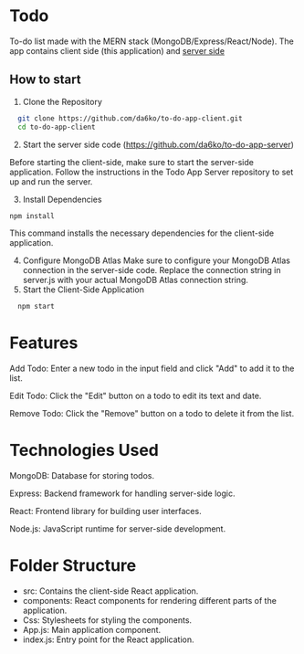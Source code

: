 # Todo

To-do list made with the MERN stack (MongoDB/Express/React/Node). The app contains client side (this application) and [server side](https://github.com/da6ko/to-do-app-server)

## How to start

1. Clone the Repository
```bash
  git clone https://github.com/da6ko/to-do-app-client.git
  cd to-do-app-client
```

2. Start the server side code (https://github.com/da6ko/to-do-app-server)

Before starting the client-side, make sure to start the server-side application. Follow the instructions in the Todo App Server repository to set up and run the server.

3. Install Dependencies

```bash
npm install
```
This command installs the necessary dependencies for the client-side application.

4. Configure MongoDB Atlas
Make sure to configure your MongoDB Atlas connection in the server-side code. Replace the connection string in server.js with your actual MongoDB Atlas connection string.
5. Start the Client-Side Application

```bash
  npm start
```

# Features
Add Todo: Enter a new todo in the input field and click "Add" to add it to the list.

Edit Todo: Click the "Edit" button on a todo to edit its text and date.

Remove Todo: Click the "Remove" button on a todo to delete it from the list.

# Technologies Used
MongoDB: Database for storing todos.

Express: Backend framework for handling server-side logic.

React: Frontend library for building user interfaces.

Node.js: JavaScript runtime for server-side development.

# Folder Structure
- src: Contains the client-side React application.
- components: React components for rendering different parts of the application.
- Css: Stylesheets for styling the components.
- App.js: Main application component.
- index.js: Entry point for the React application.
